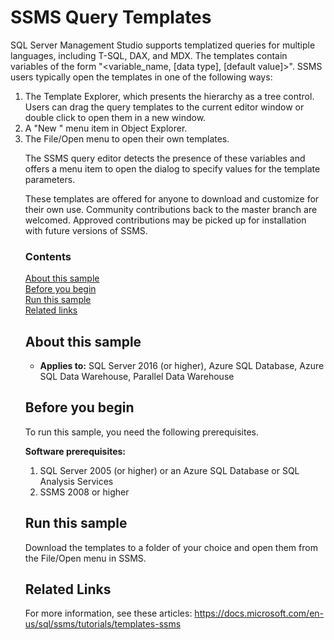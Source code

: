 # SSMS Query Templates

SQL Server Management Studio supports templatized queries for multiple languages, including T-SQL, DAX, and MDX. The templates contain variables of the form "<variable_name, [data type], [default value]>". SSMS users typically open the templates in one of the following ways:

1. The Template Explorer, which presents the hierarchy as a tree control. Users can drag the query templates to the current editor window or double click to open them in a new window.
2. A "New <object>" menu item in Object Explorer. 
3. The File/Open menu to open their own templates. 

The SSMS query editor detects the presence of these variables and offers a menu item to open the dialog to specify values for the template parameters.

These templates are offered for anyone to download and customize for their own use. Community contributions back to the master branch are welcomed. Approved contributions may be picked up for installation with future versions of SSMS.

### Contents

[About this sample](#about-this-sample)<br/>
[Before you begin](#before-you-begin)<br/>
[Run this sample](#run-this-sample)<br/>
[Related links](#related-links)<br/>


<a name=about-this-sample></a>

## About this sample

- **Applies to:** SQL Server 2016 (or higher), Azure SQL Database, Azure SQL Data Warehouse, Parallel Data Warehouse

<a name=before-you-begin></a>

## Before you begin

To run this sample, you need the following prerequisites.

**Software prerequisites:**

1. SQL Server 2005 (or higher) or an Azure SQL Database or SQL Analysis Services
2. SSMS 2008 or higher

<a name=run-this-sample></a>

## Run this sample

Download the templates to a folder of your choice and open them from the File/Open menu in SSMS.

<a name=related-links></a>

## Related Links

For more information, see these articles:
https://docs.microsoft.com/en-us/sql/ssms/tutorials/templates-ssms
